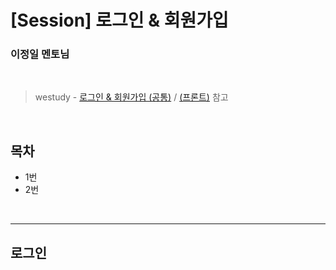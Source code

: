 # [Session] 로그인 & 회원가입

### 이정일 멘토님

<br>

> westudy - [로그인 & 회원가입 (공통)](https://study.wecode.co.kr/session/51) / [(프론트)](https://study.wecode.co.kr/session/125) 참고

<br>

## 목차

- 1번
- 2번

<br>

---

## 로그인
